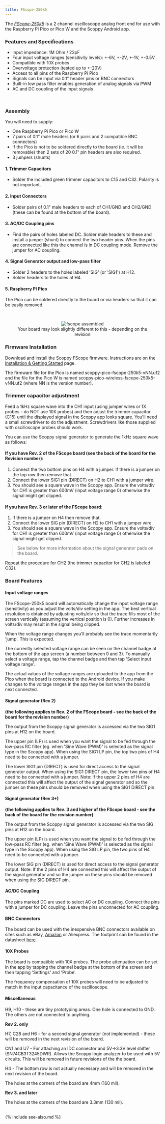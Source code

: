 ```yaml
---
title: FScope-250k5
---
```


The [_FScope-250k5_](https://store.fhdm.xyz/fscope-250k5) is a 2 channel oscilloscope analog front end for use with the Raspberry Pi Pico or Pico W and the Scoppy Android app.

### Features and Specifications
- Input impedance: 1M Ohm / 22pF
- Four input voltage ranges (sensitivity levels): +-6V, +-2V, +-1V, +-0.5V
- Compatible with 10X probes
- Overvoltage protection (tested up to +-20V)
- Access to all pins of the Raspberry Pi Pico
- Signals can be input via 0.1" header pins or BNC connectors
- Built-in low pass filter enables generation of analog signals via PWM 
- AC and DC coupling of the input signals
<br>

### Assembly

You will need to supply:
- One Raspberry Pi Pico or Pico W
- 7 pairs of 0.1" male headers (or 6 pairs and 2 compatible BNC connectors)
- If the Pico is not to be soldered directly to the board (ie. it will be removable) then 
2 sets of 20 0.1" pin headers are also required.
- 3 jumpers (shunts)

#### 1. Trimmer Capacitors

- Solder the included green trimmer capacitors to C15 and C32. Polarity is not important.

#### 2. Input Connectors

- Solder pairs of 0.1" male headers to each of CH1/GND and CH2/GND (these can be found at the bottom of the board).

#### 3. AC/DC Coupling pins

- Find the pairs of holes labeled DC. Solder male headers to these and install a jumper (shunt) to connect the two header pins. When the pins are connected like this the channel is in DC coupling mode. Remove the jumper for AC coupling.

#### 4. Signal Generator output and low-pass filter

- Solder 2 headers to the holes labeled 'SIG' (or 'SIG1') at H12.
- Solder headers to the holes at H4.

#### 5. Raspberry PI Pico

The Pico can be soldered directly to the board or via headers so that it can be easily removed.

<br>

<center>
<figure>
    <img src="assets/img/fscope250k5-v2/fscope-250k5-v2-assembled.jpg" alt="fscope assembled"/>
    <figcaption>Your board may look slightly different to this - depending on the revision</figcaption>
</figure>
</center>

### Firmware Installation

Download and install the Scoppy FScope firmware. Instructions are on the [Installation & Getting Started](../wiki/Installation-&-Getting-Started) page.

The firmware file for the Pico is named scoppy-pico-fscope-250k5-vNN.uf2 and the file for the Pico W is named scoppy-pico-wireless-fscope-250k5-vNN.uf2 (where NN is the version number).

### Trimmer capacitor adjustment
Feed a 1kHz square wave into the CH1 input (using jumper wires or 1X probes - do NOT use 10X probes) and then adjust the trimmer capacitor (C15) until the displayed signal in the Scoppy app looks square. You'll need a small screwdriver to do the adjustment. Screwdrivers like those supplied with oscilloscope probes should work.

You can use the Scoppy signal generator to generate the 1kHz square wave as follows:
#### If you have Rev. 2 of the FScope board (see the back of the board for the Revision number):
1. Connect the two bottom pins on H4 with a jumper. If there is a jumper on the top row then remove that.
2. Connect the lower SIG1 pin (DIRECT) on H2 to CH1 with a jumper wire. 
3. You should see a square wave in the Scoppy app. Ensure the volts/div for CH1 is greater than 600mV (input voltage range 0) otherwise the signal might get clipped.

#### If you have Rev. 3 or later of the FScope board:
1. If there is a jumper on H4 then remove that.
2. Connect the lower SIG pin (DIRECT) on H2 to CH1 with a jumper wire. 
3. You should see a square wave in the Scoppy app. Ensure the volts/div for CH1 is greater than 600mV (input voltage range 0) otherwise the signal might get clipped.
   
> See below for more information about the signal generator pads on the board.
   
Repeat the procedure for CH2 (the trimmer capacitor for CH2 is labeled C32).

### Board Features

#### Input voltage ranges

The FScope-250k5 board will automatically change the input voltage range (sensitivity) as you adjust the volts/div setting in the app. The best vertical resolution is
obtained by adjusting volts/div so that the trace fills most of the screen vertically (assuming the vertical position is 0). Further increases in volts/div
may result in the signal being clipped.
    
When the voltage range changes you'll probably see the trace momentarily 'jump'. This is expected.   
   
The currently selected voltage range can be seen on the channel badge at the bottom of the app screen (a number between 0 and 3). To manually select a voltage range, tap the channel badge and then tap 'Select input voltage range'.   
   
The actual values of the voltage ranges are uploaded to the app from the Pico when the board is connected to the Android device.
If you make changes to the voltage ranges in the app they be lost when the board is next connected. 

#### Signal generator (Rev 2)
__(the following applies to Rev. 2 of the FScope board - see the back of the board for the revision number)__

The output from the Scoppy signal generator is accessed via the two SIG1 pins at H12 on the board.
   
The upper pin (LP) is used when you want the signal to be fed through the low-pass RC filter (eg. when 'Sine Wave (PWM)' is selected as the signal type in the Scoppy app). When using the SIG1 LP pin, the top two pins of H4 need to be connected with a jumper.

The lower SIG1 pin (DIRECT) is used for direct access to the signal generator output.  When using the SIG1 DIRECT pin, the lower two pins of H4 need to be connected with a jumper. Note: if the upper 2 pins of H4 are connected this will affect the output of the signal generator and so the jumper on these pins should be removed when using the SIG1 DIRECT pin. 

#### Signal generator  (Rev 3+)
__(the following applies to Rev. 3 and higher of the FScope board - see the back of the board for the revision number)__
 
The output from the Scoppy signal generator is accessed via the two SIG pins at H12 on the board.
   
The upper pin (LP) is used when you want the signal to be fed through the low-pass RC filter (eg. when 'Sine Wave (PWM)' is selected as the signal type in the Scoppy app). When using the SIG LP pin, the two pins of H4 need to be connected with a jumper.

The lower SIG pin (DIRECT) is used for direct access to the signal generator output. Note: If the 2 pins of H4 are connected this will affect the output of the signal generator and so the jumper on these pins should be removed when using the SIG DIRECT pin.

#### AC/DC Coupling

The pins marked DC are used to select AC or DC coupling. Connect the pins with a jumper for DC coupling. Leave the pins unconnected for AC coupling.

#### BNC Connectors

The board can be used with the inexpensive BNC connectors available on sites such as eBay, [Amazon](https://amzn.to/3HhM9zo) or Aliexpress. The footprint can be found in the datasheet [here](https://lcsc.com/product-detail/RF-Connectors-Coaxial-Connectors_dosinconn-DOSIN-801-0038_C709673.html).

#### 10X Probes

The board is compatible with 10X probes. The probe attenuation can be set in the app by tapping the channel badge at the bottom of the screen
and then tapping 'Settings' and 'Probe'.
   
The frequency compensation of 10X probes will need to be adjusted to match in the input capacitance of the oscilloscope.

#### Miscellaneous

H9, H10 - these are tiny prototyping areas. One hole is connected to GND. The others are not connected to anything.

__Rev 2. only__

H7, C28 and H6 - for a second signal generator (not implemented) - these will be removed in the next revision of the board.

CN1 and U7 - For attaching an IDC connector and 5V->3.3V level shifter (SN74CB3T3245DWR). Allows the Scoppy logic analyzer to be used with 5V circuits. This will be removed in future revisions of the the board.

H4 - The bottom row is not actually necessary and will be removed in the next revision of the board.

The holes at the corners of the board are 4mm (160 mil).

__Rev 3. and later__

The holes at the corners of the board are 3.3mm (130 mil).

<br>
{% include see-also.md %}
